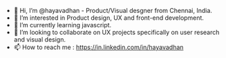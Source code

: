 - 👋 Hi, I’m @hayavadhan - Product/Visual desgner from Chennai, India.
- 👀 I’m interested in Product design, UX and front-end development.
- 🌱 I’m currently learning javascript.
- 💞️ I’m looking to collaborate on UX projects specifically on user research and visual design.
- 📫 How to reach me : https://in.linkedin.com/in/hayavadhan

<!---
hayavadhan/hayavadhan is a ✨ special ✨ repository because its `README.md` (this file) appears on your GitHub profile.
You can click the Preview link to take a look at your changes.
--->
